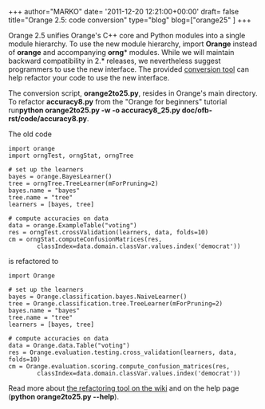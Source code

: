 +++
author="MARKO"
date= '2011-12-20 12:21:00+00:00'
draft= false
title="Orange 2.5: code conversion"
type="blog"
blog=["orange25" ]
+++

Orange 2.5 unifies Orange's C++ core and Python modules into a single module hierarchy. To use the new module hierarchy, import **Orange** instead of **orange** and accompanying **orng*** modules. While we will maintain backward compatibility in 2.* releases, we nevertheless suggest programmers to use the new interface. The provided [conversion tool](http://orange.biolab.si/trac/intertrac/wiki%3AOrange25/RefactoringTool) can help refactor your code to use the new interface.

The conversion script, **orange2to25.py**, resides in Orange's main directory. To refactor **accuracy8.py** from the "Orange for beginners" tutorial run**python orange2to25.py -w -o accuracy8_25.py doc/ofb-rst/code/accuracy8.py**.

The old code




    
    import orange
    import orngTest, orngStat, orngTree

    # set up the learners
    bayes = orange.BayesLearner()
    tree = orngTree.TreeLearner(mForPruning=2)
    bayes.name = "bayes"
    tree.name = "tree"
    learners = [bayes, tree]

    # compute accuracies on data
    data = orange.ExampleTable("voting")
    res = orngTest.crossValidation(learners, data, folds=10)
    cm = orngStat.computeConfusionMatrices(res,
            classIndex=data.domain.classVar.values.index('democrat'))





is refactored to




    
    import Orange

    # set up the learners
    bayes = Orange.classification.bayes.NaiveLearner()
    tree = Orange.classification.tree.TreeLearner(mForPruning=2)
    bayes.name = "bayes"
    tree.name = "tree"
    learners = [bayes, tree]

    # compute accuracies on data
    data = Orange.data.Table("voting")
    res = Orange.evaluation.testing.cross_validation(learners, data, folds=10)
    cm = Orange.evaluation.scoring.compute_confusion_matrices(res,
            classIndex=data.domain.classVar.values.index('democrat'))





Read more about [the refactoring tool on the wiki](http://orange.biolab.si/trac/intertrac/wiki%3AOrange25/RefactoringTool) and on the help page (**python orange2to25.py --help**).
